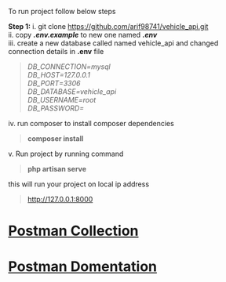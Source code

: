 To run project follow below steps

**Step 1:** 
i. git clone https://github.com/arif98741/vehicle_api.git <br>
ii. copy **_.env.example_** to new one named **_.env_** <br>
iii. create a new database called named vehicle_api and changed connection details in **.env** file

> _DB_CONNECTION=mysql <br>
DB_HOST=127.0.0.1 <br>
DB_PORT=3306 <br>
DB_DATABASE=vehicle_api <br>
DB_USERNAME=root <br>
DB_PASSWORD=_


iv. run composer to install composer dependencies <br>
    
> **composer install**

v. Run project by running command
> **php artisan serve**

this will run your project on local ip address 
> http://127.0.0.1:8000

# [Postman Collection](https://raw.githubusercontent.com/arif98741/vehicle_api/german/Vehicle%20Api%20Postman%20collection.json)

# [Postman Domentation](https://documenter.getpostman.com/view/3992456/UVXojtBR)



